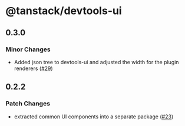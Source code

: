 # @tanstack/devtools-ui

## 0.3.0

### Minor Changes

- Added json tree to devtools-ui and adjusted the width for the plugin renderers ([#29](https://github.com/TanStack/devtools/pull/29))

## 0.2.2

### Patch Changes

- extracted common UI components into a separate package ([#23](https://github.com/TanStack/devtools/pull/23))
